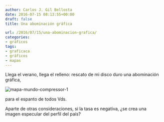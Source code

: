 ```yaml
---
author: Carlos J. Gil Bellosta
date: 2016-07-15 08:13:55+00:00
draft: false
title: Una abominación gráfica

url: /2016/07/15/una-abominacion-grafica/
categories:
- gráficos
tags:
- graficaca
- gráficos
- mapas
---
```


Llega el verano, llega el relleno: rescato de mi disco duro una abominación gráfica,

![mapa-mundo-compressor-1](/wp-uploads/2016/07/mapa-mundo-compressor-1.png)

para el espanto de todos Vds.

Aparte de otras consideraciones, si la tasa es negativa, ¿se crea una imagen especular del perfil del país?
